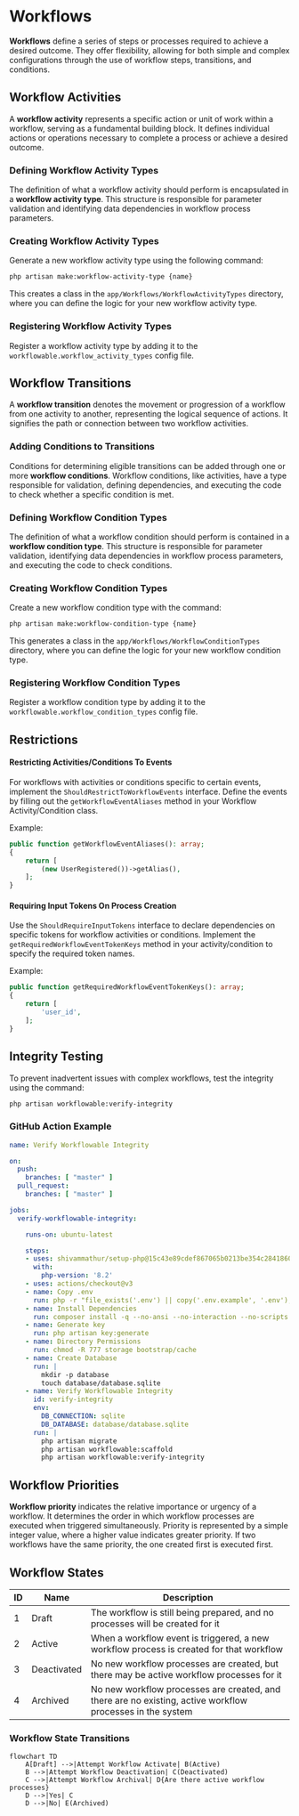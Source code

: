 # Workflows

**Workflows** define a series of steps or processes required to achieve a desired outcome. They offer flexibility, allowing for both simple and complex configurations through the use of workflow steps, transitions, and conditions.

## Workflow Activities

A **workflow activity** represents a specific action or unit of work within a workflow, serving as a fundamental building block. It defines individual actions or operations necessary to complete a process or achieve a desired outcome.

### Defining Workflow Activity Types

The definition of what a workflow activity should perform is encapsulated in a **workflow activity type**. This structure is responsible for parameter validation and identifying data dependencies in workflow process parameters.

### Creating Workflow Activity Types

Generate a new workflow activity type using the following command:

```bash
php artisan make:workflow-activity-type {name}
```

This creates a class in the `app/Workflows/WorkflowActivityTypes` directory, where you can define the logic for your new workflow activity type.

### Registering Workflow Activity Types

Register a workflow activity type by adding it to the `workflowable.workflow_activity_types` config file.

## Workflow Transitions

A **workflow transition** denotes the movement or progression of a workflow from one activity to another, representing the logical sequence of actions. It signifies the path or connection between two workflow activities.

### Adding Conditions to Transitions

Conditions for determining eligible transitions can be added through one or more **workflow conditions**. Workflow conditions, like activities, have a type responsible for validation, defining dependencies, and executing the code to check whether a specific condition is met.

### Defining Workflow Condition Types

The definition of what a workflow condition should perform is contained in a **workflow condition type**. This structure is responsible for parameter validation, identifying data dependencies in workflow process parameters, and executing the code to check conditions.

### Creating Workflow Condition Types

Create a new workflow condition type with the command:

```bash
php artisan make:workflow-condition-type {name}
```

This generates a class in the `app/Workflows/WorkflowConditionTypes` directory, where you can define the logic for your new workflow condition type.

### Registering Workflow Condition Types

Register a workflow condition type by adding it to the `workflowable.workflow_condition_types` config file.

## Restrictions

#### Restricting Activities/Conditions To Events

For workflows with activities or conditions specific to certain events, implement the `ShouldRestrictToWorkflowEvents` interface. Define the events by filling out the `getWorkflowEventAliases` method in your Workflow Activity/Condition class.

Example:

```php
public function getWorkflowEventAliases(): array;
{
    return [
        (new UserRegistered())->getAlias(),
    ];
}
```

#### Requiring Input Tokens On Process Creation

Use the `ShouldRequireInputTokens` interface to declare dependencies on specific tokens for workflow activities or conditions. Implement the `getRequiredWorkflowEventTokenKeys` method in your activity/condition to specify the required token names.

Example:

```php
public function getRequiredWorkflowEventTokenKeys(): array;
{
    return [
        'user_id',
    ];
}
```

## Integrity Testing

To prevent inadvertent issues with complex workflows, test the integrity using the command:

```bash
php artisan workflowable:verify-integrity
```

### GitHub Action Example

```yaml
name: Verify Workflowable Integrity

on:
  push:
    branches: [ "master" ]
  pull_request:
    branches: [ "master" ]

jobs:
  verify-workflowable-integrity:

    runs-on: ubuntu-latest

    steps:
    - uses: shivammathur/setup-php@15c43e89cdef867065b0213be354c2841860869e
      with:
        php-version: '8.2'
    - uses: actions/checkout@v3
    - name: Copy .env
      run: php -r "file_exists('.env') || copy('.env.example', '.env');"
    - name: Install Dependencies
      run: composer install -q --no-ansi --no-interaction --no-scripts --no-progress --prefer-dist
    - name: Generate key
      run: php artisan key:generate
    - name: Directory Permissions
      run: chmod -R 777 storage bootstrap/cache
    - name: Create Database
      run: |
        mkdir -p database
        touch database/database.sqlite
    - name: Verify Workflowable Integrity
      id: verify-integrity
      env:
        DB_CONNECTION: sqlite
        DB_DATABASE: database/database.sqlite
      run: |
        php artisan migrate
        php artisan workflowable:scaffold
        php artisan workflowable:verify-integrity
```

## Workflow Priorities

**Workflow priority** indicates the relative importance or urgency of a workflow. It determines the order in which workflow processes are executed when triggered simultaneously. Priority is represented by a simple integer value, where a higher value indicates greater priority. If two workflows have the same priority, the one created first is executed first.

## Workflow States

| ID | Name        | Description                                                                                                                             |
|----|-------------|-----------------------------------------------------------------------------------------------------------------------------------------|
| 1  | Draft       | The workflow is still being prepared, and no processes will be created for it                                                          |
| 2  | Active      | When a workflow event is triggered, a new workflow process is created for that workflow                                                  |
| 3  | Deactivated | No new workflow processes are created, but there may be active workflow processes for it                                                |
| 4  | Archived    | No new workflow processes are created, and there are no existing, active workflow processes in the system                              |

### Workflow State Transitions

```mermaid
flowchart TD
    A[Draft] -->|Attempt Workflow Activate| B(Active)
    B -->|Attempt Workflow Deactivation| C(Deactivated)
    C -->|Attempt Workflow Archival| D{Are there active workflow processes}
    D -->|Yes| C
    D -->|No| E(Archived)
```
